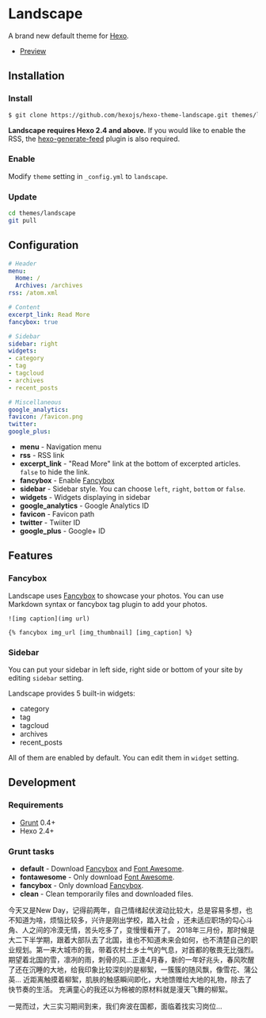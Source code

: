 # Landscape

A brand new default theme for [Hexo].

- [Preview](http://hexo.io/hexo-theme-landscape/)

## Installation

### Install

``` bash
$ git clone https://github.com/hexojs/hexo-theme-landscape.git themes/landscape
```

**Landscape requires Hexo 2.4 and above.** If you would like to enable the RSS, the [hexo-generate-feed] plugin is also required.

### Enable

Modify `theme` setting in `_config.yml` to `landscape`.

### Update

``` bash
cd themes/landscape
git pull
```

## Configuration

``` yml
# Header
menu:
  Home: /
  Archives: /archives
rss: /atom.xml

# Content
excerpt_link: Read More
fancybox: true

# Sidebar
sidebar: right
widgets:
- category
- tag
- tagcloud
- archives
- recent_posts

# Miscellaneous
google_analytics:
favicon: /favicon.png
twitter:
google_plus:
```

- **menu** - Navigation menu
- **rss** - RSS link
- **excerpt_link** - "Read More" link at the bottom of excerpted articles. `false` to hide the link.
- **fancybox** - Enable [Fancybox]
- **sidebar** - Sidebar style. You can choose `left`, `right`, `bottom` or `false`.
- **widgets** - Widgets displaying in sidebar
- **google_analytics** - Google Analytics ID
- **favicon** - Favicon path
- **twitter** - Twiiter ID
- **google_plus** - Google+ ID

## Features

### Fancybox

Landscape uses [Fancybox] to showcase your photos. You can use Markdown syntax or fancybox tag plugin to add your photos.

```
![img caption](img url)

{% fancybox img_url [img_thumbnail] [img_caption] %}
```

### Sidebar

You can put your sidebar in left side, right side or bottom of your site by editing `sidebar` setting.

Landscape provides 5 built-in widgets:

- category
- tag
- tagcloud
- archives
- recent_posts

All of them are enabled by default. You can edit them in `widget` setting.

## Development

### Requirements

- [Grunt] 0.4+
- Hexo 2.4+

### Grunt tasks

- **default** - Download [Fancybox] and [Font Awesome].
- **fontawesome** - Only download [Font Awesome].
- **fancybox** - Only download [Fancybox].
- **clean** - Clean temporarily files and downloaded files.

[Hexo]: https://hexo.io/
[Fancybox]: http://fancyapps.com/fancybox/
[Font Awesome]: http://fontawesome.io/
[Grunt]: http://gruntjs.com/
[hexo-generate-feed]: https://github.com/hexojs/hexo-generator-feed





今天又是New Day，记得前两年，自己情绪起伏波动比较大，总是容易多想，也不知道为啥，烦恼比较多，兴许是刚出学校，踏入社会 ，还未适应职场的勾心斗角、人之间的冷漠无情，苦头吃多了，变慢慢看开了。
2018年三月份，那时候是大二下半学期，跟着大部队去了北国，谁也不知道未来会如何，也不清楚自己的职业规划。第一来大城市的我，带着农村土乡土气的气息，对首都的敬畏无比强烈。期望着北国的雪，凛冽的雨，刺骨的风…正逢4月春，新的一年好兆头，春风吹醒了还在沉睡的大地，给我印象比较深刻的是柳絮，一簇簇的随风飘，像雪花、蒲公英…
近距离触摸着柳絮，肌肤的触感瞬间即化，大地馈赠给大地的礼物，除去了快节奏的生活。
充满童心的我还以为棉被的原材料就是漫天飞舞的柳絮。

一晃而过，大三实习期间到来，我们奔波在国都，面临着找实习岗位…
